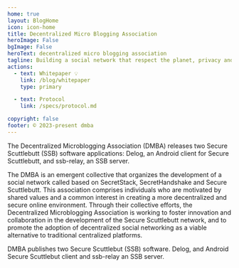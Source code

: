 ```yaml
---
home: true
layout: BlogHome
icon: icon-home
title: Decentralized Micro Blogging Association
heroImage: False
bgImage: False
heroText: decentralized micro blogging association
tagline: Building a social network that respect the planet, privacy and freedom
actions:
  - text: Whitepaper 💡
    link: /blog/whitepaper
    type: primary

  - text: Protocol
    link: /specs/protocol.md

copyright: false
footer: © 2023-present dmba
---
```



The Decentralized Microblogging Association (DMBA) releases two Secure Scuttlebutt (SSB) software applications: Delog, an Android client for Secure Scuttlebutt, and ssb-relay, an SSB server.

The DMBA is an emergent collective that organizes the development of a social network called based on SecretStack, SecretHandshake and Secure Scuttlebutt. This association comprises individuals who are motivated by shared values and a common interest in creating a more decentralized and secure online environment. Through their collective efforts, the Decentralized Microblogging Association is working to foster innovation and collaboration in the development of the Secure Scuttlebutt network, and to promote the adoption of decentralized social networking as a viable alternative to traditional centralized platforms.

DMBA publishes two Secure Scuttlebut (SSB) software. Delog, and Android Secure Scuttlebut client and ssb-relay an SSB server.

